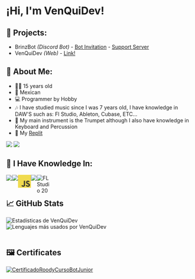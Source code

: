 # ¡Hi, I'm VenQuiDev!

## 💎 Projects:

- BrinzBot *(Discord Bot)* - [Bot Invitation](https://discord.com/api/oauth2/authorize?client_id=967263754301607996&permissions=8&scope=bot%20applications.commands) - [Support Server](https://discord.gg/BwhWSyEuuH)
- VenQuiDev *(Web)* - [Link!](https://venquidev.is-a.dev/)

## 🎈 About Me:

- 🧑🏻 15 years old
- 🌮 Mexican
- 💻 Programmer by Hobby
- 🎶 I have studied music since I was 7 years old, I have knowledge in DAW'S such as: Fl Studio, Ableton, Cubase, ETC...
- 🎺 My main instrument is the Trumpet although I also have knowledge in Keyboard and Percussion
- 💠 My [Replit](https://replit.com/@VenQuiDev)

![](https://discord.c99.nl/widget/theme-2/447843518954602526.png) 
<a href="https://discord.gg/TzPNbrjGhZ"><img src="https://discord.com/api/guilds/990432783463755776/widget.png?style=banner2"></a>

## 👑 I Have Knowledge In:

<p>
<img align="left" height="35" src="https://cdn.iconscout.com/icon/free/png-256/html-59-225995.png">
<img align="left" height="35" src="https://1000logos.net/wp-content/uploads/2020/09/CSS-Logo.png">
<img align="left" height="35" src="https://raw.githubusercontent.com/github/explore/80688e429a7d4ef2fca1e82350fe8e3517d3494d/topics/javascript/javascript.png" style="max-width: 100%;">
<img align="left" height="35" src="https://www.kojac.nl/tailwind/images/Backend/nodejs.png"> 
<img align="left" alt="FL Studio 20" width="35px" src="https://static.wikia.nocookie.net/softwareprogramas-y-aplicaciones/images/0/0b/Flstudio.png/revision/latest?cb=20160301021919&path-prefix=es" />
</p>
</br>
</br>
 
## 📈 GitHub Stats

<img align="left" src="https://github-readme-stats.vercel.app/api?username=VenQuiDev&&show_icons=true&include_all_commits=true&title_color=fff&icon_color=79ff97&text_color=efefef&bg_color=24292e" alt="Estadísticas de VenQuiDev" width="60%">
  
<img src="https://github-readme-stats.vercel.app/api/top-langs/?username=VenQuiDev&show_icons=true&hide_border=true&theme=radical" width="37%" alt="Lenguajes más usados por VenQuiDev">

</br>
</br>

## 🖼 Certificates

  [![CertificadoRoodyCursoBotJunior](https://cdn.discordapp.com/attachments/1002609030629425234/1004950430004027514/VenQuiCertificado.png?width=522&height=369)](https://www.roody.xyz/cursos/validar)
